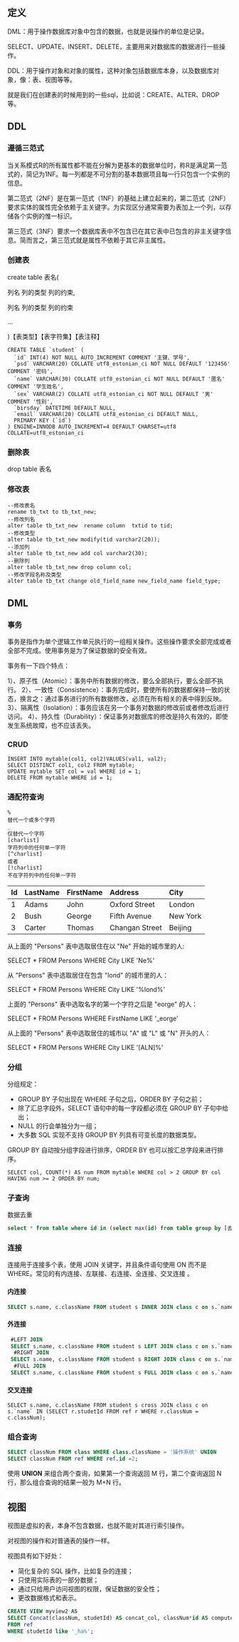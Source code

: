 ## 定义

DML：用于操作数据库对象中包含的数据，也就是说操作的单位是记录。

SELECT、UPDATE、INSERT、DELETE，主要用来对数据库的数据进行一些操作。

DDL：用于操作对象和对象的属性，这种对象包括数据库本身，以及数据库对象，像：表、视图等等。

就是我们在创建表的时候用到的一些sql，比如说：CREATE、ALTER、DROP等。

## DDL

### 遵循三范式

当关系模式R的所有属性都不能在分解为更基本的数据单位时，称R是满足第一范式的，简记为1NF。每一列都是不可分割的基本数据项且每一行只包含一个实例的信息。

第二范式（2NF）是在第一范式（1NF）的基础上建立起来的，第二范式（2NF）要求实体的属性完全依赖于主关键字。为实现区分通常需要为表加上一个列，以存储各个实例的惟一标识。

第三范式（3NF）要求一个数据库表中不包含已在其它表中已包含的非主关键字信息。简而言之，第三范式就是属性不依赖于其它非主属性。

### 创建表

create table 表名(

 列名 列的类型  列的约束,

 列名 列的类型  列的约束

...

 )【表类型】【表字符集】【表注释】

```mysql
CREATE TABLE `student` (
  `id` INT(4) NOT NULL AUTO_INCREMENT COMMENT '主键、学号',
  `psd` VARCHAR(20) COLLATE utf8_estonian_ci NOT NULL DEFAULT '123456' COMMENT '密码',
  `name` VARCHAR(30) COLLATE utf8_estonian_ci NOT NULL DEFAULT '匿名' COMMENT '学生姓名',
  `sex` VARCHAR(2) COLLATE utf8_estonian_ci NOT NULL DEFAULT '男' COMMENT '性别',
  `birsday` DATETIME DEFAULT NULL,
  `email` VARCHAR(20) COLLATE utf8_estonian_ci DEFAULT NULL,
  PRIMARY KEY (`id`)
) ENGINE=INNODB AUTO_INCREMENT=4 DEFAULT CHARSET=utf8 COLLATE=utf8_estonian_ci
```

### 删除表

drop table 表名

### 修改表

```mysql
--修改表名 
rename tb_txt to tb_txt_new; 
--修改列名 
alter table tb_txt_new  rename column  txtid to tid; 
--修改类型 
alter table tb_txt_new modify(tid varchar2(20)); 
--添加列 
alter table tb_txt_new add col varchar2(30); 
--删除列 
alter table tb_txt_new drop column col;
--修改字段名称及类型
alter table tb_txt change old_field_name new_field_name field_type;
```

## DML

### 事务

事务是指作为单个逻辑工作单元执行的一组相关操作。这些操作要求全部完成或者全部不完成。使用事务是为了保证数据的安全有效。

事务有一下四个特点：

1）、原子性（Atomic）：事务中所有数据的修改，要么全部执行，要么全部不执行。
2）、一致性（Consistence）：事务完成时，要使所有的数据都保持一致的状态，换言之：通过事务进行的所有数据修改，必须在所有相关的表中得到反映。
3）、隔离性（Isolation）：事务应该在另一个事务对数据的修改前或者修改后进行访问。
4）、持久性（Durability）：保证事务对数据库的修改是持久有效的，即使发生系统故障，也不应该丢失。

### CRUD

```
INSERT INTO mytable(col1, col2)VALUES(val1, val2);
SELECT DISTINCT col1, col2 FROM mytable;
UPDATE mytable SET col = val WHERE id = 1;
DELETE FROM mytable WHERE id = 1;
```

### 通配符查询

```
%
替代一个或多个字符
_
仅替代一个字符
[charlist]
字符列中的任何单一字符
[^charlist]
或者
[!charlist]
不在字符列中的任何单一字符
```

| Id   | LastName | FirstName | Address        | City     |
| :--- | :------- | :-------- | :------------- | :------- |
| 1    | Adams    | John      | Oxford Street  | London   |
| 2    | Bush     | George    | Fifth Avenue   | New York |
| 3    | Carter   | Thomas    | Changan Street | Beijing  |

从上面的 "Persons" 表中选取居住在以 "Ne" 开始的城市里的人:

SELECT * FROM Persons WHERE City LIKE 'Ne%'

从 "Persons" 表中选取居住在包含 "lond" 的城市里的人：

SELECT * FROM Persons WHERE City LIKE '%lond%'

上面的 "Persons" 表中选取名字的第一个字符之后是 "eorge" 的人：

SELECT * FROM Persons WHERE FirstName LIKE '_eorge'

从上面的 "Persons" 表中选取居住的城市以 "A" 或 "L" 或 "N" 开头的人：

SELECT * FROM Persons WHERE City LIKE '[ALN]%'

### 分组

分组规定：

- GROUP BY 子句出现在 WHERE 子句之后，ORDER BY 子句之前；
- 除了汇总字段外，SELECT 语句中的每一字段都必须在 GROUP BY 子句中给出；
- NULL 的行会单独分为一组；
- 大多数 SQL 实现不支持 GROUP BY 列具有可变长度的数据类型。

GROUP BY 自动按分组字段进行排序，ORDER BY 也可以按汇总字段来进行排序。

```mysql
SELECT col, COUNT(*) AS num FROM mytable WHERE col > 2 GROUP BY col HAVING num >= 2 ORDER BY num;
```

### 子查询

数据去重

```sql
select * from table where id in (select max(id) from table group by [去除重复的字段名列表,…])
```

### 连接

连接用于连接多个表，使用 JOIN 关键字，并且条件语句使用 ON 而不是 WHERE。常见的有内连接、左联接、右连接、全连接、交叉连接 。

#### 内连接

```sql
SELECT s.name, c.className FROM student s INNER JOIN class c on s.`name` IN (SELECT r.studetId FROM ref r WHERE r.classNum = c.classNum);
```

#### 外连接

```sql
 #LEFT JOIN 
 SELECT s.name, c.className FROM student s LEFT JOIN class c on s.`name` IN (SELECT r.studetId FROM ref r WHERE r.classNum = c.classNum);
  #RIGHT JOIN 
 SELECT s.name, c.className FROM student s RIGHT JOIN class c on s.`name` IN (SELECT r.studetId FROM ref r WHERE r.classNum = c.classNum);
  #FULL JOIN 
 SELECT s.name, c.className FROM student s FULL JOIN class c on s.`name` IN (SELECT r.studetId FROM ref r WHERE r.classNum = c.classNum);
```

#### **交叉连接**

```
SELECT s.name, c.className FROM student s cross JOIN class c on s.`name` IN (SELECT r.studetId FROM ref r WHERE r.classNum = c.classNum);
```

### 组合查询

```sql
SELECT classNum FROM class WHERE class.className = '操作系统' UNION
SELECT classNum FROM ref WHERE ref.id =2;
```

使用  **UNION**  来组合两个查询，如果第一个查询返回 M 行，第二个查询返回 N 行，那么组合查询的结果一般为 M+N 行。

## 视图

视图是虚拟的表，本身不包含数据，也就不能对其进行索引操作。

对视图的操作和对普通表的操作一样。

视图具有如下好处：

- 简化复杂的 SQL 操作，比如复杂的连接；
- 只使用实际表的一部分数据；
- 通过只给用户访问视图的权限，保证数据的安全性；
- 更改数据格式和表示。

```sql
CREATE VIEW myview2 AS
SELECT Concat(classNum, studetId) AS concat_col, classNum*id AS compute_col
FROM ref
WHERE studetId like '_ha%';
```

